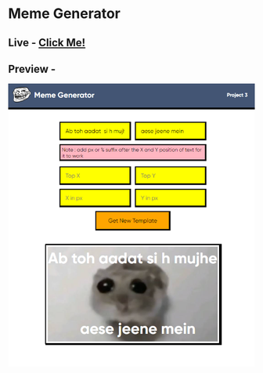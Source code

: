 # Meme Generator

## Live - [Click Me!](https://meme-generator-rho-blond.vercel.app/) 
## Preview -
![](https://github.com/kamehamehaa0000/Meme-Generator/blob/main/public/meme.png)

